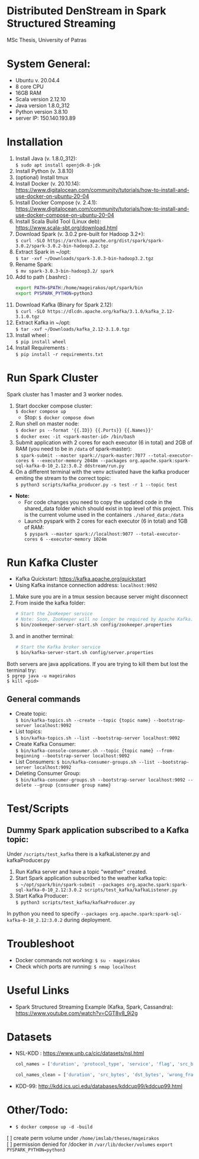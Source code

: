 # Distributed DenStream in Spark Structured Streaming
MSc Thesis, University of Patras

# System General:
- Ubuntu v. 20.04.4
- 8 core CPU
- 16GB RAM
- Scala version 2.12.10
- Java version 1.8.0_312
- Python version 3.8.10
- server IP: 150.140.193.89

# Installation

1. Install Java (v. 1.8.0_312):   
    `$ sudo apt install openjdk-8-jdk`  
2. Install Python (v. 3.8.10)
3. (optional) Install tmux
4. Install Docker (v. 20.10.14):   
https://www.digitalocean.com/community/tutorials/how-to-install-and-use-docker-on-ubuntu-20-04
5. Install Docker Compose (v. 2.4.1):   
https://www.digitalocean.com/community/tutorials/how-to-install-and-use-docker-compose-on-ubuntu-20-04
6. Install Scala Build Tool (Linux deb):  
 https://www.scala-sbt.org/download.html
7. Download Spark (v. 3.0.2 pre-built for Hadoop 3.2+):  
 `$ curl -SLO https://archive.apache.org/dist/spark/spark-3.0.2/spark-3.0.2-bin-hadoop3.2.tgz`
8. Extract Spark in ~/opt:   
`$ tar -xvf ~/Downloads/spark-3.0.3-bin-hadoop3.2.tgz`
9. Rename Spark:   
`$ mv spark-3.0.3-bin-hadoop3.2/ spark`
10. Add to path (.bashrc) :   
    ``` bash 
    export PATH=$PATH:/home/mageirakos/opt/spark/bin
    export PYSPARK_PYTHON=python3
    ```
11. Download Kafka (Binary for Spark 2.12):  
`$ curl -SLO https://dlcdn.apache.org/kafka/3.1.0/kafka_2.12-3.1.0.tgz`
12. Extract Kafka in ~/opt:  
`$ tar -xvf ~/Downloads/kafka_2.12-3.1.0.tgz `
13. Install wheel :   
`$ pip install wheel`
14. Install Requirements :   
`$ pip install -r requirements.txt`


# Run Spark Cluster
Spark cluster has 1 master and 3 worker nodes.

1. Start doccker compose cluster:   
`$ docker compose up`
    * Stop: `$ docker compose down`
2. Run shell on master node:   
`$ docker ps --format '{{.ID}} {{.Ports}} {{.Names}}'`  
`$ docker exec -it <spark-master-id> /bin/bash`  
3. Submit application  with 2 cores for each executor (6 in total) and 2GB of RAM (you need to be in `/data` of spark-master):  
`$ spark-submit --master spark://spark-master:7077 --total-executor-cores 6 --executor-memory 2048m --packages org.apache.spark:spark-sql-kafka-0-10_2.12:3.0.2 ddstream/run.py`
4. On a different terminal with the venv activated have the kafka producer emiting the stream to the correct topic:  
`$ python3 scripts/kafka_producer.py -s test -r 1 --topic test`

- **Note:** 
    - For code changes you need to copy the updated code in the shared_data folder which should exist in top level of this project. This is the current volume used in the containers `./shared_data:/data`
    - Launch pyspark with 2 cores for each executor (6 in total) and 1GB of RAM:     
`$ pyspark --master spark://localhost:9077 --total-executor-cores 6 --executor-memory 1024m`


# Run Kafka Cluster
* Kafka Quickstart: https://kafka.apache.org/quickstart
* Using Kafka instance connection address: `localhost:9092`


1. Make sure you are in a tmux session because server might disconnect
2. From inside the kafka folder:
    ``` bash
    # Start the ZooKeeper service
    # Note: Soon, ZooKeeper will no longer be required by Apache Kafka.
    $ bin/zookeeper-server-start.sh config/zookeeper.properties
    ```
3. and in another terminal: 
    ``` bash
    # Start the Kafka broker service
    $ bin/kafka-server-start.sh config/server.properties
    ```

Both servers are java applications. If you are trying to kill them but lost the terminal try:  
`$ pgrep java -u mageirakos`  
`$ kill <pid>`


## General commands
* Create topic:   
`$ bin/kafka-topics.sh --create --topic {topic name} --bootstrap-server localhost:9092`
* List topics:   
`$ bin/kafka-topics.sh --list --bootstrap-server localhost:9092`
* Create Kafka Consumer:  
`$ bin/kafka-console-consumer.sh --topic {topic name} --from-beginning --bootstrap-server localhost:9092`
* List Consumers:
`$ bin/kafka-consumer-groups.sh --list --bootstrap-server localhost:9092`
* Deleting Consumer Group:   
`$ bin/kafka-consumer-groups.sh --bootstrap-server localhost:9092 --delete --group {consumer group name}`


# Test/Scripts

## Dummy Spark application subscribed to a Kafka topic:
Under `/scripts/test_kafka` there is a kafkaListener.py and kafkaProducer.py
1. Run Kafka server and have a topic "weather" created.
2. Start Spark application subscribed to the weather kafka topic:  
`$ ~/opt/spark/bin/spark-submit --packages org.apache.spark:spark-sql-kafka-0-10_2.12:3.0.2 scripts/test_kafka/kafkaListener.py`
3. Start Kafka Producer:  
`$ python3 scripts/test_kafka/kafkaProducer.py`

In python you need to specify `--packages org.apache.spark:spark-sql-kafka-0-10_2.12:3.0.2` during deployment. 


# Troubleshoot

* Docker commands not working: `$ su - mageirakos`
* Check which ports are running: `$ nmap localhost`


# Useful Links

* Spark Structured Streaming Example (Kafka, Spark, Cassandra):   
https://www.youtube.com/watch?v=CGT8v8_9i2g

# Datasets

* NSL-KDD : https://www.unb.ca/cic/datasets/nsl.html  
    ``` python 
    col_names = ['duration', 'protocol_type', 'service', 'flag', 'src_bytes', 'dst_bytes', 'land', 'wrong_fragment', 'urgent', 'hot', 'num_failed_logins', 'logged_in', 'num_compromised', 'root_shell', 'su_attempted', 'num_root', 'num_file_creations', 'num_shells', 'num_access_files', 'num_outbound_cmds', 'is_host_login', 'is_guest_login', 'count', 'srv_count', 'serror_rate', 'srv_serror_rate', 'rerror_rate', 'srv_rerror_rate', 'same_srv_rate', 'diff_srv_rate', 'srv_diff_host_rate', 'dst_host_count', 'dst_host_srv_count', 'dst_host_same_srv_rate', 'dst_host_diff_srv_rate', 'dst_host_same_src_port_rate', 'dst_host_srv_diff_host_rate', 'dst_host_serror_rate', 'dst_host_srv_serror_rate', 'dst_host_rerror_rate', 'dst_host_srv_rerror_rate', 'cluster', 'difficulty']

    col_names_clean = ['duration', 'src_bytes', 'dst_bytes', 'wrong_fragment', 'urgent', 'hot', 'num_failed_logins', 'num_compromised', 'root_shell', 'su_attempted', 'num_root', 'num_file_creations', 'num_shells', 'num_access_files', 'count', 'srv_count', 'serror_rate', 'srv_serror_rate', 'rerror_rate', 'srv_rerror_rate', 'same_srv_rate', 'diff_srv_rate', 'srv_diff_host_rate', 'dst_host_count', 'dst_host_srv_count', 'dst_host_same_srv_rate', 'dst_host_diff_srv_rate', 'dst_host_same_src_port_rate', 'dst_host_srv_diff_host_rate', 'dst_host_serror_rate', 'dst_host_srv_serror_rate', 'dst_host_rerror_rate', 'dst_host_srv_rerror_rate', 'cluster']
    ```
* KDD-99: http://kdd.ics.uci.edu/databases/kddcup99/kddcup99.html



# Other/Todo:

- `$ docker compose up -d -build`  

[ ] create perm volume under `/home/imslab/theses/mageirakos`  
[ ] permission denied for /docker in `/var/lib/docker/volumes`
`export PYSPARK_PYTHON=python3`